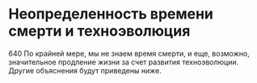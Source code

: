# Неопределенность времени смерти и техноэволюция

640 По крайней мере, мы не знаем время смерти, и еще, возможно, значительное продление жизни за счет развития техноэволюции. Другие объяснения будут приведены ниже.
